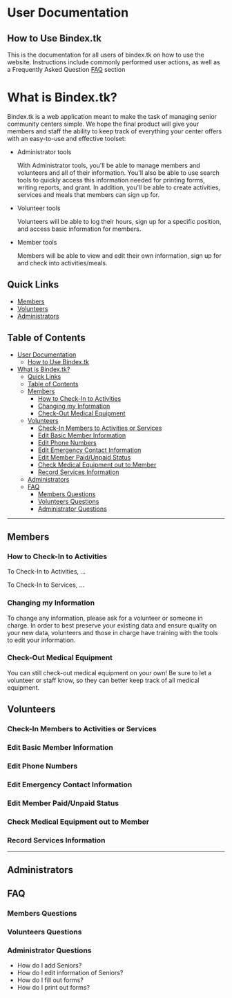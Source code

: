 # User Documentation

## How to Use Bindex.tk

This is the documentation for all users of bindex.tk on how to use the website. Instructions include commonly performed user actions, as well as a Frequently Asked Question [FAQ](#faq) section

# What is Bindex.tk?

Bindex.tk is a web application meant to make the task of managing senior community centers simple. We hope the final product will give your members and staff the ability to keep track of everything your center offers with an easy-to-use and effective toolset:
* Administrator tools

   With Administrator tools, you'll be able to manage members and volunteers and all of their information.
   You'll also be able to use search tools to quickly access this information needed for printing forms, writing reports, and grant.
   In addition, you'll be able to create activities, services and meals that members can sign up for.

* Volunteer tools

   Volunteers will be able to log their hours, sign up for a specific position, and access basic information for members.

* Member tools

   Members will be able to view and edit their own information, sign up for and check into activities/meals.

## Quick Links

* [Members](#members)
* [Volunteers](#volunteers)
* [Administrators](#administrators)

## Table of Contents

- [User Documentation](#user-documentation)
  - [How to Use Bindex.tk](#how-to-use-bindextk)
- [What is Bindex.tk?](#what-is-bindextk)
  - [Quick Links](#quick-links)
  - [Table of Contents](#table-of-contents)
  - [Members](#members)
    - [How to Check-In to Activities](#how-to-check-in-to-activities)
    - [Changing my Information](#changing-my-information)
    - [Check-Out Medical Equipment](#check-out-medical-equipment)
  - [Volunteers](#volunteers)
    - [Check-In Members to Activities or Services](#check-in-members-to-activities-or-services)
    - [Edit Basic Member Information](#edit-basic-member-information)
    - [Edit Phone Numbers](#edit-phone-numbers)
    - [Edit Emergency Contact Information](#edit-emergency-contact-information)
    - [Edit Member Paid/Unpaid Status](#edit-member-paidunpaid-status)
    - [Check Medical Equipment out to Member](#check-medical-equipment-out-to-member)
    - [Record Services Information](#record-services-information)
  - [Administrators](#administrators)
  - [FAQ](#faq)
    - [Members Questions](#members-questions)
    - [Volunteers Questions](#volunteers-questions)
    - [Administrator Questions](#administrator-questions)

---

## Members

### How to Check-In to Activities

To Check-In to Activities, ...

To Check-In to Services, ...

### Changing my Information

To change any information, please ask for a volunteer or someone in charge. In order to best preserve your existing data and ensure quality on your new data, volunteers and those in charge have training with the tools to edit your information.

### Check-Out Medical Equipment

You can still check-out medical equipment on your own! Be sure to let a volunteer or staff know, so they can better keep track of all medical equipment.

## Volunteers

### Check-In Members to Activities or Services

### Edit Basic Member Information

### Edit Phone Numbers

### Edit Emergency Contact Information

### Edit Member Paid/Unpaid Status

### Check Medical Equipment out to Member

### Record Services Information

---

## Administrators

## FAQ

### Members Questions

### Volunteers Questions

### Administrator Questions

* How do I add Seniors?
* How do I edit information of Seniors?
* How do I fill out forms?
* How do I print out forms?
